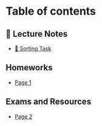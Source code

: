 # Table of contents

## 📔 Lecture Notes

* [🚩 Sorting Task](README.md)

## Homeworks

* [Page 1](homeworks/page-1.md)

## Exams and Resources&#x20;

* [Page 2](exams-and-resources/page-2.md)
